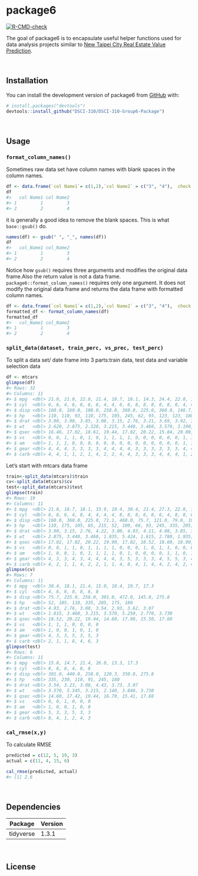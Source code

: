 
<!-- README.md is generated from README.Rmd. Please edit that file -->

# package6

<!-- badges: start -->

[![R-CMD-check](https://github.com/DSCI-310/DSCI-310-Group-6-Package/workflows/R-CMD-check/badge.svg)](https://github.com/DSCI-310/DSCI-310-Group-6-Package/actions)
<!-- badges: end -->

The goal of package6 is to encapsulate useful helper functions used for
data analysis projects similar to [New Taipei City Real Estate Value
Prediction](https://github.com/DSCI-310/DSCI-310-Group-6).

<br/>

## Installation

You can install the development version of package6 from
[GitHub](https://github.com/) with:

``` r
# install.packages("devtools")
devtools::install_github("DSCI-310/DSCI-310-Group6-Package")
```

<br/>

## Usage

### `format_column_names()`

Sometimes raw data set have column names with blank spaces in the column
names.

``` r
df <- data.frame(`col Name1`= c(1,2),`col Name2` = c("3", "4"),  check.names = FALSE)
df
#>   col Name1 col Name2
#> 1         1         3
#> 2         2         4
```

it is generally a good idea to remove the blank spaces. This is what
`base::gsub()` do.

``` r
names(df) <- gsub(" ", "_", names(df))
df
#>   col_Name1 col_Name2
#> 1         1         3
#> 2         2         4
```

Notice how `gsub()` requires three arguments and modifies the original
data frame.Also the return value is not a data frame.
`package6::format_column_names()` requires only one argument. It does
not modify the original data frame and returns the data frame with
formatted column names.

``` r
df <- data.frame(`col Name1`= c(1,2),`col Name2` = c("3", "4"),  check.names = FALSE)
formatted_df <- format_column_names(df)
formatted_df
#>   col_Name1 col_Name2
#> 1         1         3
#> 2         2         4
```

### `split_data(dataset, train_perc, vs_prec, test_perc)`

To split a data set/ date frame into 3 parts:train data, test data and
variable selection data

``` r
df <- mtcars
glimpse(df)
#> Rows: 32
#> Columns: 11
#> $ mpg  <dbl> 21.0, 21.0, 22.8, 21.4, 18.7, 18.1, 14.3, 24.4, 22.8, 19.2, 17.8,…
#> $ cyl  <dbl> 6, 6, 4, 6, 8, 6, 8, 4, 4, 6, 6, 8, 8, 8, 8, 8, 8, 4, 4, 4, 4, 8,…
#> $ disp <dbl> 160.0, 160.0, 108.0, 258.0, 360.0, 225.0, 360.0, 146.7, 140.8, 16…
#> $ hp   <dbl> 110, 110, 93, 110, 175, 105, 245, 62, 95, 123, 123, 180, 180, 180…
#> $ drat <dbl> 3.90, 3.90, 3.85, 3.08, 3.15, 2.76, 3.21, 3.69, 3.92, 3.92, 3.92,…
#> $ wt   <dbl> 2.620, 2.875, 2.320, 3.215, 3.440, 3.460, 3.570, 3.190, 3.150, 3.…
#> $ qsec <dbl> 16.46, 17.02, 18.61, 19.44, 17.02, 20.22, 15.84, 20.00, 22.90, 18…
#> $ vs   <dbl> 0, 0, 1, 1, 0, 1, 0, 1, 1, 1, 1, 0, 0, 0, 0, 0, 0, 1, 1, 1, 1, 0,…
#> $ am   <dbl> 1, 1, 1, 0, 0, 0, 0, 0, 0, 0, 0, 0, 0, 0, 0, 0, 0, 1, 1, 1, 0, 0,…
#> $ gear <dbl> 4, 4, 4, 3, 3, 3, 3, 4, 4, 4, 4, 3, 3, 3, 3, 3, 3, 4, 4, 4, 3, 3,…
#> $ carb <dbl> 4, 4, 1, 1, 2, 1, 4, 2, 2, 4, 4, 3, 3, 3, 4, 4, 4, 1, 2, 1, 1, 2,…
```

Let’s start with mtcars data frame

``` r
train<-split_data(mtcars)$train
cv<-split_data(mtcars)$cv
test<-split_data(mtcars)$test
glimpse(train)
#> Rows: 19
#> Columns: 11
#> $ mpg  <dbl> 21.0, 18.7, 18.1, 33.9, 10.4, 30.4, 21.4, 27.3, 22.8, 14.3, 15.0,…
#> $ cyl  <dbl> 6, 8, 6, 4, 8, 4, 4, 4, 4, 8, 8, 8, 6, 8, 6, 4, 8, 8, 6
#> $ disp <dbl> 160.0, 360.0, 225.0, 71.1, 460.0, 75.7, 121.0, 79.0, 108.0, 360.0…
#> $ hp   <dbl> 110, 175, 105, 65, 215, 52, 109, 66, 93, 245, 335, 205, 110, 230,…
#> $ drat <dbl> 3.90, 3.15, 2.76, 4.22, 3.00, 4.93, 4.11, 4.08, 3.85, 3.21, 3.54,…
#> $ wt   <dbl> 2.875, 3.440, 3.460, 1.835, 5.424, 1.615, 2.780, 1.935, 2.320, 3.…
#> $ qsec <dbl> 17.02, 17.02, 20.22, 19.90, 17.82, 18.52, 18.60, 18.90, 18.61, 15…
#> $ vs   <dbl> 0, 0, 1, 1, 0, 1, 1, 1, 1, 0, 0, 0, 1, 0, 1, 1, 0, 0, 0
#> $ am   <dbl> 1, 0, 0, 1, 0, 1, 1, 1, 1, 0, 1, 0, 0, 0, 0, 1, 1, 0, 1
#> $ gear <dbl> 4, 3, 3, 4, 3, 4, 4, 4, 4, 3, 5, 3, 3, 3, 4, 5, 5, 3, 4
#> $ carb <dbl> 4, 2, 1, 1, 4, 2, 2, 1, 1, 4, 8, 4, 1, 4, 4, 2, 4, 2, 4
glimpse(cv)
#> Rows: 7
#> Columns: 11
#> $ mpg  <dbl> 30.4, 18.1, 21.4, 15.0, 10.4, 19.7, 17.3
#> $ cyl  <dbl> 4, 6, 6, 8, 8, 6, 8
#> $ disp <dbl> 75.7, 225.0, 258.0, 301.0, 472.0, 145.0, 275.8
#> $ hp   <dbl> 52, 105, 110, 335, 205, 175, 180
#> $ drat <dbl> 4.93, 2.76, 3.08, 3.54, 2.93, 3.62, 3.07
#> $ wt   <dbl> 1.615, 3.460, 3.215, 3.570, 5.250, 2.770, 3.730
#> $ qsec <dbl> 18.52, 20.22, 19.44, 14.60, 17.98, 15.50, 17.60
#> $ vs   <dbl> 1, 1, 1, 0, 0, 0, 0
#> $ am   <dbl> 1, 0, 0, 1, 0, 1, 0
#> $ gear <dbl> 4, 3, 3, 5, 3, 5, 3
#> $ carb <dbl> 2, 1, 1, 8, 4, 6, 3
glimpse(test)
#> Rows: 6
#> Columns: 11
#> $ mpg  <dbl> 15.0, 14.7, 21.4, 26.0, 13.3, 17.3
#> $ cyl  <dbl> 8, 8, 6, 4, 8, 8
#> $ disp <dbl> 301.0, 440.0, 258.0, 120.3, 350.0, 275.8
#> $ hp   <dbl> 335, 230, 110, 91, 245, 180
#> $ drat <dbl> 3.54, 3.23, 3.08, 4.43, 3.73, 3.07
#> $ wt   <dbl> 3.570, 5.345, 3.215, 2.140, 3.840, 3.730
#> $ qsec <dbl> 14.60, 17.42, 19.44, 16.70, 15.41, 17.60
#> $ vs   <dbl> 0, 0, 1, 0, 0, 0
#> $ am   <dbl> 1, 0, 0, 1, 0, 0
#> $ gear <dbl> 5, 3, 3, 5, 3, 3
#> $ carb <dbl> 8, 4, 1, 2, 4, 3
```

### `cal_rmse(x,y)`

To calculate RMSE

``` r
predicted = c(12, 5, 19, 3)
actual = c(11, 4, 15, 6)

cal_rmse(predicted, actual)
#> [1] 2.6
```

<br/>

## Dependencies

| Package   | Version |
|-----------|---------|
| tidyverse | 1.3.1   |

<br/>

## License
